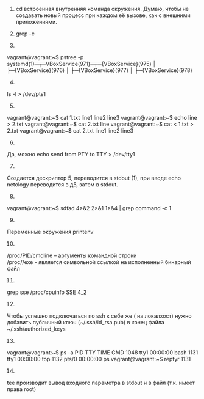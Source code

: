 1. cd встроенная внутренняя команда окружения. Думаю, чтобы не создавать новый процесс при каждом её вызове, как с внешними приложениями.

2. grep <string> <file> -c

3.
vagrant@vagrant:~$ pstree -p
systemd(1)─┬─VBoxService(971)─┬─{VBoxService}(975)
           │                  ├─{VBoxService}(976)
           │                  ├─{VBoxService}(977)
           │                  ├─{VBoxService}(978)

4.
ls -l > /dev/pts1

5.
vagrant@vagrant:~$ cat 1.txt
line1
line2
line3
vagrant@vagrant:~$ echo line > 2.txt
vagrant@vagrant:~$ cat 2.txt
line
vagrant@vagrant:~$ cat < 1.txt > 2.txt
vagrant@vagrant:~$ cat 2.txt
line1
line2
line3

6.
Да, можно
echo send from PTY to TTY > /dev/tty1

7. 
Создается дескриптор 5, переводится в stdout (1), при вводе echo netology переводится в д5, затем в stdout.

8.
vagrant@vagrant:~$ sdfad 4>&2 2>&1 1>&4 | grep command -c
1

9.
Переменные окружения
printenv

10.
/proc/PID/cmdline – аргументы командной строки   
/proc/<PID>/exe -  является символьной ссылкой на исполненный бинарный файл

11.
grep sse /proc/cpuinfo
SSE 4_2

12.
Чтобы успешно подключаться по ssh к себе же ( на локалхост) нужно добавить публичный ключ (~/.ssh/id_rsa.pub) в конец файла ~/.ssh/authorized_keys

13.
vagrant@vagrant:~$ ps -a
    PID TTY          TIME CMD
   1048 tty1     00:00:00 bash
   1131 tty1     00:00:00 top
   1132 pts/0    00:00:00 ps
vagrant@vagrant:~$ reptyr 1131

14. 
tee производит вывод входного параметра в stdout и в файл (т.к. имеет права root) 

